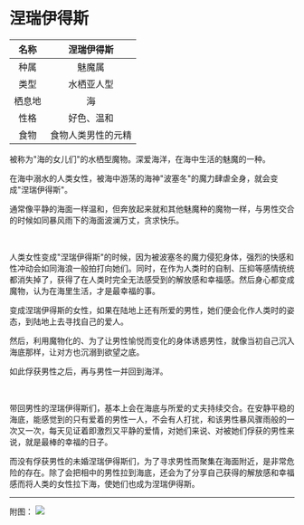 # 涅瑞伊得斯

|名称|涅瑞伊得斯|
|:-:|:-:|
|种属|魅魔属|
|类型|水栖亚人型|
|栖息地|海|
|性格|好色、温和|
|食物|食物人类男性的元精|

被称为"海的女儿们"的水栖型魔物。深爱海洋，在海中生活的魅魔的一种。

在海中溺水的人类女性，被海中游荡的海神"波塞冬"的魔力肆虐全身，就会变成"涅瑞伊得斯"。

通常像平静的海面一样温和，但奔放起来就和其他魅魔种的魔物一样，与男性交合的时候如同暴风雨下的海面波澜万丈，贪求快乐。

<br>

人类女性变成"涅瑞伊得斯"的时候，因为被波塞冬的魔力侵犯身体，强烈的快感和性冲动会如同海浪一般拍打向她们。同时，在作为人类时的自制、压抑等感情统统都消失掉了，获得了在人类时完全无法感受到的解放感和幸福感。然后身心都变成魔物，认为在海里生活，才是最幸福的事。

变成涅瑞伊得斯的女性，如果在陆地上还有所爱的男性，她们便会化作人类时的姿态，到陆地上去寻找自己的爱人。

然后，利用魔物化的、为了让男性愉悦而变化的身体诱惑男性，就像当初自己沉入海底那样，让对方也沉溺到欲望之底。

如此俘获男性之后，再与男性一并回到海洋。

<br>

带回男性的涅瑞伊得斯们，基本上会在海底与所爱的丈夫持续交合。在安静平稳的海底，能感觉到的只有爱着的男性一人，不会有人打扰，和该男性暴风骤雨般的一次又一次，每天见证着即激烈又平静的爱情，对她们来说、对被她们俘获的男性来说，就是最棒的幸福的日子。

而没有俘获男性的未婚涅瑞伊得斯们，为了寻求男性而聚集在海面附近，是非常危险的存在。除了会把相中的男性拉到海底，还会为了分享自己获得的解放感和幸福感而将人类的女性拉下海，使她们也成为涅瑞伊得斯。

---

附图： ![](/img/魔物娘图鉴I/118-119涅瑞伊得斯.jpg)
